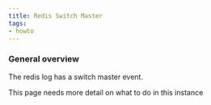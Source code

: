 ```yaml
---
title: Redis Switch Master
tags:
- howto
---
```



### General overview

The redis log has a switch master event.

This page needs more detail on what to do in this instance

